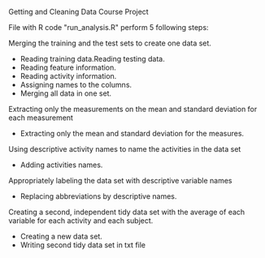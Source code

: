 Getting and Cleaning Data Course Project

File with R code "run_analysis.R" perform 5 following steps:

Merging the training and the test sets to create one data set.
* Reading training data.Reading testing data.
* Reading feature information.
* Reading activity information.
* Assigning names to the columns.
* Merging all data in one set.

Extracting only the measurements on the mean and standard deviation for each measurement
* Extracting only the mean and standard deviation for the measures.

Using descriptive activity names to name the activities in the data set
* Adding activities names. 

Appropriately labeling the data set with descriptive variable names
* Replacing abbreviations by descriptive names.

Creating a second, independent tidy data set with the average of each variable for each activity and each subject.
* Creating a new data set.
* Writing second tidy data set in txt file
